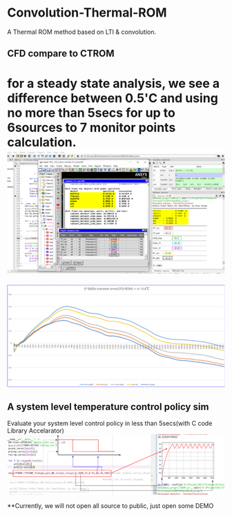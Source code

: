 # Convolution-Thermal-ROM
A Thermal ROM method based on LTI &amp; convolution.

## CFD compare to CTROM
for a steady state analysis, we see a difference between 0.5'C and using no more than 5secs for up to 6sources to 7 monitor points calculation.
![screenshot](data/cfd2rom1.jpg)
=======================================================================================================
![screenshot](data/alltime_error.jpg)

## A system level temperature control policy sim
Evaluate your system level control policy in less than 5secs(with C code Library Accelarator)
![screenshot](data/Tcontrol1.jpg)


**Currently, we will not open all source to public, just open some DEMO
